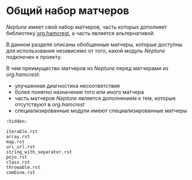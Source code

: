# Общий набор матчеров

_Neptune_ имеет свой набор матчеров, часть которых дополняет
библиотеку [org.hamcrest](http://hamcrest.org/JavaHamcrest/tutorial), а часть является альтернативой.

В данном разделе описаны обобщенные матчеры, которые доступны для использования независимо от того, какой модуль
_Neptune_ подключен к проекту.

В чем преимущество матчеров из _Neptune_ перед матчерами из _org.hamcrest_:

- улучшенная диагностика несоответствия
- более понятно назначение того или иного матчера
- часть матчеров _Neptune_ является дополнением к тем, которые отсутствуют в _org.hamcrest_
- специализированные модули имеют специализированные матчеры

```{toctree}
:hidden:

iterable.rst
array.rst
map.rst
uri_url.rst
string_with_separator.rst
pojo.rst
class.rst
throwable.rst
combine.rst
```